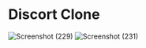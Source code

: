 # Discort Clone
![Screenshot (229)](https://github.com/Abhay-yadav966/Discort_Clone_FrontEnd/assets/115336330/ec93e6af-1d09-4091-ae5d-1cd262650e6d)
![Screenshot (231)](https://github.com/Abhay-yadav966/Discort_Clone_FrontEnd/assets/115336330/5cbb6a2d-21ab-4f7a-b46b-252a5e9f2e36)
